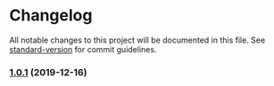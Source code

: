 # Changelog

All notable changes to this project will be documented in this file. See [standard-version](https://github.com/conventional-changelog/standard-version) for commit guidelines.

### [1.0.1](https://github.com/Mostafasaffari/Simple-React-Dashboard-AntDesign/compare/v0.1.3...v1.0.1) (2019-12-16)
